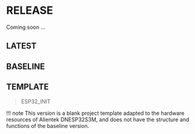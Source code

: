 # RELEASE

Coming soon ...

## LATEST

## BASELINE

## TEMPLATE

> ESP32_INIT

!!! note
    This version is a blank project template adapted to the hardware resources of Alientek DNESP32S3M, and does not have the structure and functions of the baseline version.

